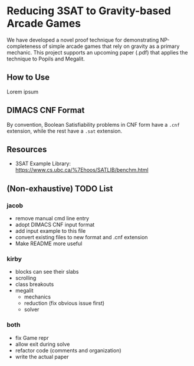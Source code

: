 # Reducing 3SAT to Gravity-based Arcade Games
We have developed a novel proof technique for demonstrating NP-completeness of simple arcade games that rely on gravity as a primary mechanic. This project supports an upcoming paper (<paper-filename>.pdf) that applies the technique to Popils and Megalit.

## How to Use
Lorem ipsum

## DIMACS CNF Format
By convention, Boolean Satisfiability problems in CNF form have a `.cnf` extension, while the rest have a `.sat` extension.

## Resources
* 3SAT Example Library: https://www.cs.ubc.ca/%7Ehoos/SATLIB/benchm.html


## (Non-exhaustive) TODO List
### jacob
* remove manual cmd line entry
* adopt DIMACS CNF input format
* add input example to this file
* convert existing files to new format and .cnf extension
* Make README more useful

### kirby
* blocks can see their slabs
* scrolling
* class breakouts
* megalit
	* mechanics
	* reduction (fix obvious issue first)
	* solver

### both
* fix Game repr
* allow exit during solve
* refactor code (comments and organization)
* write the actual paper
